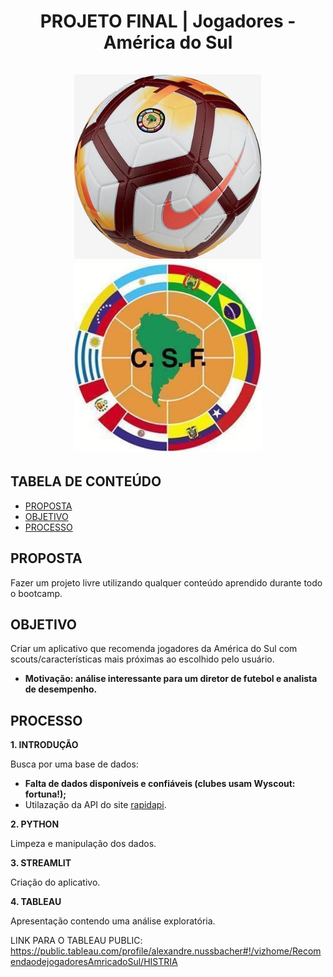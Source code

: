 <h1 align="center"> PROJETO FINAL | Jogadores - América do Sul <br></br>
  <img width="300" src="https://github.com/alexandrenussbacher/Ironhack-Projeto_Final/blob/main/imagens/bola.jpg">
  <img width="300" src="https://github.com/alexandrenussbacher/Ironhack-Projeto_Final/blob/main/imagens/conmebol.jpg">
  </h>

## TABELA DE CONTEÚDO

- [PROPOSTA](#proposta)
- [OBJETIVO](#objetivo)
- [PROCESSO](#processo)


<a name="proposta"></a>
## PROPOSTA

Fazer um projeto livre utilizando qualquer conteúdo aprendido durante todo o bootcamp.

<a name="objetivo"></a>
## OBJETIVO

Criar um aplicativo que recomenda jogadores da América do Sul com scouts/características mais próximas ao escolhido pelo usuário.

- **Motivação: análise interessante para um diretor de futebol e analista de desempenho.**

<a name="processo"></a>
## PROCESSO

**1. INTRODUÇÃO**

Busca por uma base de dados:

- **Falta de dados disponíveis e confiáveis (clubes usam Wyscout: fortuna!);**
- Utilazação da API do site [rapidapi](https://rapidapi.com/api-sports/api/api-football).

**2. PYTHON**

Limpeza e manipulação dos dados.

**3. STREAMLIT**

Criação do aplicativo.

**4. TABLEAU**

Apresentação contendo uma análise exploratória.

LINK PARA O TABLEAU PUBLIC: https://public.tableau.com/profile/alexandre.nussbacher#!/vizhome/RecomendaodejogadoresAmricadoSul/HISTRIA
